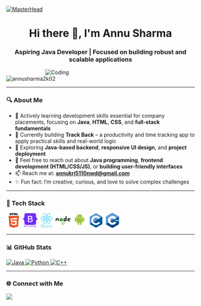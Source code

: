 [![MasterHead](https://user-images.githubusercontent.com/74038190/225813708-98b745f2-7d22-48cf-9150-083f1b00d6c9.gif)](https://github.com/annusharma2k02)


<h1 align="center">Hi there 👋, I'm Annu Sharma</h1>
<h3 align="center">Aspiring Java Developer | Focused on building robust and scalable applications</h3>


<img align="right" alt="Coding" width="400" src="https://cdn.dribbble.com/users/1162077/screenshots/3848914/programmer.gif">

<p align="left">
  <img src="https://komarev.com/ghpvc/?username=annusharma2k02&label=Profile%20views&color=0e75b6&style=flat" alt="annusharma2k02" />
</p>

---

### 🔍 About Me

- 🚀 Actively learning development skills essential for company placements, focusing on **Java**, **HTML**, **CSS**, and **full-stack fundamentals**
- 🔭 Currently building **Track Back** – a productivity and time tracking app to apply practical skills and real-world logic
- 🌱 Exploring **Java-based backend**, **responsive UI design**, and **project deployment**
- 💬 Feel free to reach out about **Java programming**, **frontend development (HTML/CSS/JS)**, or **building user-friendly interfaces**
- 📫 Reach me at: **annukri5110nwd@gmail.com**  
- ✨ Fun fact: I’m creative, curious, and love to solve complex challenges

---

### 🧰 Tech Stack

<p align="left">
  <img src="https://raw.githubusercontent.com/devicons/devicon/master/icons/html5/html5-original-wordmark.svg" alt="html5" width="40" height="40"/>
  <img src="https://raw.githubusercontent.com/devicons/devicon/master/icons/bootstrap/bootstrap-plain-wordmark.svg" alt="bootstrap" width="40" height="40"/>
  <img src="https://raw.githubusercontent.com/devicons/devicon/master/icons/react/react-original-wordmark.svg" alt="react" width="40" height="40"/>
  <img src="https://raw.githubusercontent.com/devicons/devicon/master/icons/nodejs/nodejs-original-wordmark.svg" alt="nodejs" width="40" height="40"/>
  <img src="https://raw.githubusercontent.com/devicons/devicon/master/icons/android/android-original-wordmark.svg" alt="android" width="40" height="40"/>
  <img src="https://raw.githubusercontent.com/devicons/devicon/master/icons/c/c-original.svg" alt="c" width="40" height="40"/>
  <img src="https://raw.githubusercontent.com/devicons/devicon/master/icons/cplusplus/cplusplus-original.svg" alt="cplusplus" width="40" height="40"/>
</p>

---

### 📊 GitHub Stats

<p>
  <a href="https://www.java.com/">
    <img src="https://img.shields.io/badge/Java-%23ED8B00.svg?style=for-the-badge&logo=openjdk&logoColor=white" alt="Java" />
  </a>
  <a href="https://www.python.org/">
    <img src="https://img.shields.io/badge/Python-3670A0?style=for-the-badge&logo=python&logoColor=ffdd54" alt="Python" />
  </a>
  <a href="https://cplusplus.com/">
    <img src="https://img.shields.io/badge/C++-00599C?style=for-the-badge&logo=c%2B%2B&logoColor=white" alt="C++" />
  </a>
</p>


---

### 🌐 Connect with Me

<p>
  <a href="mailto:annukri5110nwd@gmail.com"><img src="https://img.shields.io/badge/Gmail-D14836?style=for-the-badge&logo=gmail&logoColor=white"/></a>
  <!-- [Add your LinkedIn or portfolio link here](https://www.linkedin.com/in/annusharma090/) -->
</p>
